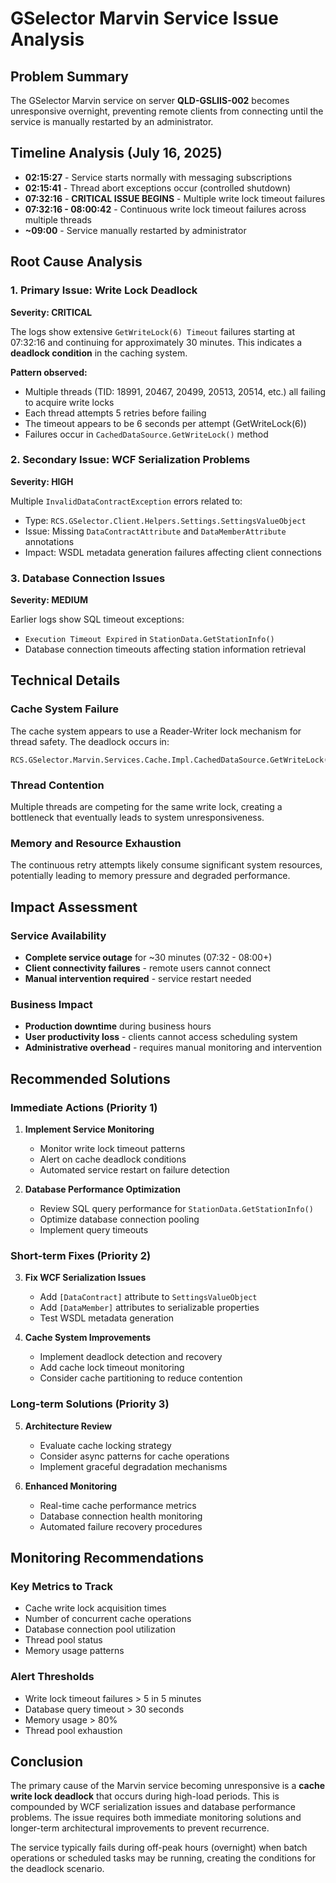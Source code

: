 # GSelector Marvin Service Issue Analysis

## Problem Summary
The GSelector Marvin service on server **QLD-GSLIIS-002** becomes unresponsive overnight, preventing remote clients from connecting until the service is manually restarted by an administrator.

## Timeline Analysis (July 16, 2025)
- **02:15:27** - Service starts normally with messaging subscriptions
- **02:15:41** - Thread abort exceptions occur (controlled shutdown)
- **07:32:16** - **CRITICAL ISSUE BEGINS** - Multiple write lock timeout failures
- **07:32:16 - 08:00:42** - Continuous write lock timeout failures across multiple threads
- **~09:00** - Service manually restarted by administrator

## Root Cause Analysis

### 1. Primary Issue: Write Lock Deadlock
**Severity: CRITICAL**

The logs show extensive `GetWriteLock(6) Timeout` failures starting at 07:32:16 and continuing for approximately 30 minutes. This indicates a **deadlock condition** in the caching system.

**Pattern observed:**
- Multiple threads (TID: 18991, 20467, 20499, 20513, 20514, etc.) all failing to acquire write locks
- Each thread attempts 5 retries before failing
- The timeout appears to be 6 seconds per attempt (GetWriteLock(6))
- Failures occur in `CachedDataSource.GetWriteLock()` method

### 2. Secondary Issue: WCF Serialization Problems
**Severity: HIGH**

Multiple `InvalidDataContractException` errors related to:
- Type: `RCS.GSelector.Client.Helpers.Settings.SettingsValueObject`
- Issue: Missing `DataContractAttribute` and `DataMemberAttribute` annotations
- Impact: WSDL metadata generation failures affecting client connections

### 3. Database Connection Issues
**Severity: MEDIUM**

Earlier logs show SQL timeout exceptions:
- `Execution Timeout Expired` in `StationData.GetStationInfo()`
- Database connection timeouts affecting station information retrieval

## Technical Details

### Cache System Failure
The cache system appears to use a Reader-Writer lock mechanism for thread safety. The deadlock occurs in:
```
RCS.GSelector.Marvin.Services.Cache.Impl.CachedDataSource.GetWriteLock()
```

### Thread Contention
Multiple threads are competing for the same write lock, creating a bottleneck that eventually leads to system unresponsiveness.

### Memory and Resource Exhaustion
The continuous retry attempts likely consume significant system resources, potentially leading to memory pressure and degraded performance.

## Impact Assessment

### Service Availability
- **Complete service outage** for ~30 minutes (07:32 - 08:00+)
- **Client connectivity failures** - remote users cannot connect
- **Manual intervention required** - service restart needed

### Business Impact
- **Production downtime** during business hours
- **User productivity loss** - clients cannot access scheduling system
- **Administrative overhead** - requires manual monitoring and intervention

## Recommended Solutions

### Immediate Actions (Priority 1)
1. **Implement Service Monitoring**
   - Monitor write lock timeout patterns
   - Alert on cache deadlock conditions
   - Automated service restart on failure detection

2. **Database Performance Optimization**
   - Review SQL query performance for `StationData.GetStationInfo()`
   - Optimize database connection pooling
   - Implement query timeouts

### Short-term Fixes (Priority 2)
3. **Fix WCF Serialization Issues**
   - Add `[DataContract]` attribute to `SettingsValueObject`
   - Add `[DataMember]` attributes to serializable properties
   - Test WSDL metadata generation

4. **Cache System Improvements**
   - Implement deadlock detection and recovery
   - Add cache lock timeout monitoring
   - Consider cache partitioning to reduce contention

### Long-term Solutions (Priority 3)
5. **Architecture Review**
   - Evaluate cache locking strategy
   - Consider async patterns for cache operations
   - Implement graceful degradation mechanisms

6. **Enhanced Monitoring**
   - Real-time cache performance metrics
   - Database connection health monitoring
   - Automated failure recovery procedures

## Monitoring Recommendations

### Key Metrics to Track
- Cache write lock acquisition times
- Number of concurrent cache operations
- Database connection pool utilization
- Thread pool status
- Memory usage patterns

### Alert Thresholds
- Write lock timeout failures > 5 in 5 minutes
- Database query timeout > 30 seconds
- Memory usage > 80%
- Thread pool exhaustion

## Conclusion

The primary cause of the Marvin service becoming unresponsive is a **cache write lock deadlock** that occurs during high-load periods. This is compounded by WCF serialization issues and database performance problems. The issue requires both immediate monitoring solutions and longer-term architectural improvements to prevent recurrence.

The service typically fails during off-peak hours (overnight) when batch operations or scheduled tasks may be running, creating the conditions for the deadlock scenario.
